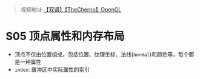 >视频地址 [【双语】【TheCherno】OpenGL](https://www.bilibili.com/video/BV1Ni4y1o7Au/)

# S05 顶点属性和内存布局
- 顶点不仅由位置组成，包括位置、纹理坐标、法线(`normal`)和颜色等，每个都是一种属性
- `index`: 缓冲区中实际属性的索引